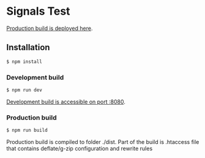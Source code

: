 # Signals Test

[Production build is deployed here](http://signals.justart.org).

## Installation

```bash
$ npm install
```

### Development build

```bash
$ npm run dev
```

[Development build is accessible on port :8080](http://localhost:8080).

### Production build

```bash
$ npm run build 
```

Production build is compiled to folder ./dist. Part of the build is .htaccess file that contains deflate/g-zip configuration and rewrite rules